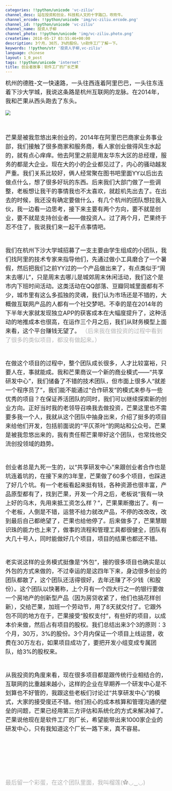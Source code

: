 ```yaml
---
categories: !!python/unicode 'vc-ziliu'
channel_desc: 站在投资和创业，科技和人文的十字路口，吹吹牛。
channel_ercode: !!python/unicode 'img/vc-ziliu.ercode.png'
channel_id: !!python/unicode 'vc-ziliu'
channel_name: 投资人子柳
channel_photo: !!python/unicode 'img/vc-ziliu.photo.png'
createtime: 2018-05-17 03:55:46+00:00
description: 3个月，30万，3%的股份。\n软件工厂了解一下。
keywords: !!python/str '投资人子柳,vc-ziliu'
language: chinese
layout: 1_0_post
tags: !!python/unicode 'internet'
title: 创业者故事：软件工厂的厂长芒果
---
```

<div class="rich_media_content" id="js_content">
<p style="line-height: 2em;">
<span style="font-size: 18px;">
          杭州的德胜-文一快速路，一头往西连着阿里巴巴，一头往东连着下沙大学城，我说这条路是杭州互联网的龙脉。在2014年，我和芒果从西头跑去了东头。
         </span>
</p>
<p style="line-height: 2em;">
<span style="font-size: 18px;">
</span>
</p>
<p>
<img class="" data-copyright="0" data-ratio="0.7444444444444445" data-s="300,640" data-src="" data-type="jpeg" data-w="450" src="{{ '/img/5pjrn0aic1L3UQ4vEuFx1zDwm5tLn6yy5gLBIBMeMaDvOvax08swgqJsFcjLnRX9fZQibiam1XHztjWT85tgz62sw.jpeg' | prepend: site.img | replace: '//','/' }}" style=""/>
</p>
<p style="line-height: 2em;">
<span style="font-size: 18px;">
</span>
<br/>
</p>
<p style="line-height: 2em;">
<span style="font-size: 18px;">
          芒果是被我忽悠出来创业的，2014年在阿里巴巴商家业务事业部，我们接触了很多商家和服务商，看人家创业做得风生水起的，就有点心痒痒。他去阿里之前是用友华东大区的总经理，服务的都是大企业。现在大的小的企业都见过了，内心的骚动越发严重。我们关系比较好，俩人经常聚在图书吧里面YY以后出去做点什么，想了很多好玩的东西。后来我们大部门做了一些调整，老板想让我干的事情我也不太喜欢，就趁机先出去了。在出去的时候，我还没有确定要做什么，有几个杭州的团队想拉我入伙，我一边看一边思考，接下来主要有两个方向，要不就是创业，要不就是支持创业者——做投资人。过了两个月，芒果终于忍不住了，我说我们来一起干点事情吧。
         </span>
</p>
<p>
<br/>
</p>
<p style="line-height: 2em;">
<span style="font-size: 18px;">
          我们在杭州下沙大学城招募了一支主要由学生组成的小团队，我们找阿里的技术专家来指导他们，先通过做小工具磨合了一个暑假，然后把我们之前YY过的一个产品做出来了，有点类似于“周末去哪儿”，只是周末去哪儿是城郊周末休闲活动，我们这个是市内下班时间活动。这类活动在QQ部落、豆瓣同城里面都有不少，城市里有这么多孤独的灵魂，我们认为市场还是不错的，大概做互联网产品的人都有一个社交梦吧。不幸的是在2014年的下半年大家就发现独立APP的获客成本在大幅度提升了，这种活动的地推成本也很高，在运作三个月之后，我们从财务模型上面来看，这个平台赚钱无望了。
         </span>
<span style="font-size: 18px;color: rgb(178, 178, 178);">
          （后来我在做投资的过程中看到了很多的类似项目，都没有做起来。）
         </span>
</p>
<p>
<br/>
</p>
<p style="line-height: 2em;">
<span style="font-size: 18px;">
          在做这个项目的过程中，整个团队成长很多，人才比较富裕，只要人在，事就能成。我和芒果商议一个新的商业模式——“共享研发中心”，我们储备了不错的技术团队，但市面上很多人“就差一个程序员了”，我们能不能通过“合作研发”的模式来参与一些优秀的项目？在保证养活团队的同时，我们可以继续探索新的创业方向。正好当时我的老领导召唤我去做投资，芒果这里也不需要多我一个人，我就从这个团队中抽身出来，介绍了挺多的项目来给他们开发，包括前面说的“平仄茶叶”的网站和公众号。芒果是被我忽悠出来的，我有责任帮芒果带好这个团队，也常找他交流创投领域的趋势。
         </span>
</p>
<p>
<br/>
</p>
<p style="line-height: 2em;">
<span style="font-size: 18px;">
          创业者总是九死一生的，以“共享研发中心”来跟创业者合作也是坑连着坑的，在接下来的3年里，芒果做了60多个项目，也踩进了好几个坑。有一个老板看起来挺有钱，各种资源也很丰富，产品原型都有了，找到芒果，开发一个月之后，老板说“我有一块上好的乌木，先用来抵工资怎么样？”，芒果果断撤出了。有一个老板，人倒是不错，运营不给力就改产品，不停的改改改，改到最后自己都绝望了，芒果也给他停了。后来做多了，芒果慧眼识珠的能力也上来了，做事的流程和管理工具都很健全，团队有大几十号人，同时能做好几个项目，项目的结果也都还不错。
         </span>
</p>
<p>
<br/>
</p>
<p style="line-height: 2em;">
<span style="font-size: 18px;">
          老实说这样的业务模式挺像是“外包”，接的很多项目也确实是以外包的方式来做的，不过幸运的是这四年下来，身边很多创业的团队都散了，这个团队还活得很好，去年还赚了不少钱（和股份）。这个团队以快著称，上个月有一个四大行之一的银行要做一个房地产的创新型产品（因为房贷收紧了，他们也搞花样创新），交给芒果，加班一个劳动节，用了8天就交付了。它跟外包不同的地方在于，芒果接受“股权支付”，有些好的项目，以成本价来做，然后占有项目的股权。我们总结出来3个3的原则：3个月，30万，3%的股份。3个月内保证一个项目上线运营，收费在30万左右，如果项目成功了，要把开发小组变成专属团队，给3%的股权来。
         </span>
</p>
<p>
<br/>
</p>
<p style="line-height: 2em;">
<span style="font-size: 18px;">
          从我投资的角度来看，现在很多项目都是跟传统行业相结合的，互联网的比重越来越小，这样的企业在早期养一个研发中心是不划算也不好管的，我跟这些老板们讨论过“共享研发中心”的模式，大家的接受度还不错。他们担心的成本核算和管理沟通的壁垒的问题，芒果已经用第三方评估和系统化的方式来解决掉了。芒果说他现在是软件工厂的厂长，希望能带出来1000家企业的研发中心，只有我知道这个厂长一路下来，真不容易。
         </span>
</p>
<p style="line-height: 2em;">
<span style="font-size: 18px;">
<br/>
</span>
</p>
<p style="line-height: 2em;">
<span style="font-size: 18px;">
<br/>
</span>
</p>
<p style="line-height: 2em;">
<span style="font-size: 18px;">
<br/>
</span>
</p>
<p style="line-height: 2em;">
<font size="4">
<span style="color: rgb(178, 178, 178);">
           最后留一个彩蛋，在这个团队里面，我叫榴莲(✿◡‿◡)
          </span>
</font>
</p>
<p>
<br/>
</p>
</div>